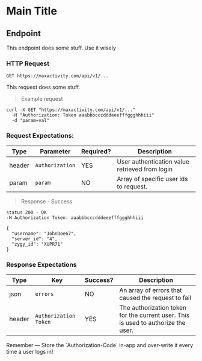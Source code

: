 # Main Title

## Endpoint

This endpoint does some stuff. Use it wisely

### HTTP Request

`GET https://maxactivity.com/api/v1/...`

This request does some stuff.

> Example request

```shell
curl -X GET "https://maxactivity.com/api/v1/..."
  -H "Authorization: Token aaabbbcccdddeeefffggghhhiii"
  -d "param=val"
```

### Request Expectations:

Type | Parameter | Required? | Description
---- | --------- | --------- | -----------
header | `Authorization` | YES | User authentication value retrieved from login
param | `param` | NO | Array of specific user ids to request.

> Response - Success

```shell
status 200 - OK
-H Authorization Token: aaabbbcccdddeeefffggghhhiii

{
  "username": "JohnDoe67",
  "server_id": "4",
  "zygy_id": "XUPR71"
}
```

### Response Expectations

Type | Key | Success? | Description
---- | --- | -------- | -----------
json | `errors` | NO | An array of errors that caused the request to fail
header | `Authorization Token` | YES | The authorization token for the current user. This is used to authorize the user.

<aside class="warning">
Remember — Store the `Authorization-Code` in-app and over-write it every time a user logs in!
</aside>
